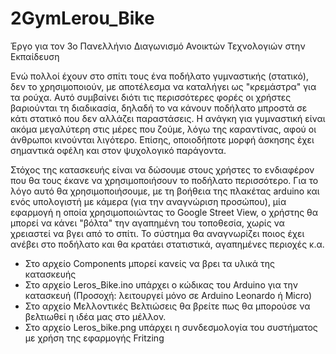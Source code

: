 # 2GymLerou_Bike
Έργο για τον 3ο Πανελλήνιο Διαγωνισμό Ανοικτών Τεχνολογιών στην Εκπαίδευση

Ενώ πολλοί έχουν στο σπίτι τους ένα ποδήλατο γυμναστικής (στατικό), δεν το χρησιμοποιούν, με αποτέλεσμα να καταλήγει ως "κρεμάστρα" 
για τα ρούχα. Αυτό συμβαίνει διότι τις περισσότερες φορές οι χρήστες βαριούνται τη διαδικασία, δηλαδή το να κάνουν  ποδήλατο μπροστά 
σε κάτι στατικό που δεν αλλάζει παραστάσεις. Η ανάγκη για γυμναστική είναι ακόμα μεγαλύτερη στις μέρες που ζούμε, λόγω της καραντίνας, 
αφού οι άνθρωποι κινούνται λιγότερο. Επίσης, οποιοδήποτε μορφή άσκησης έχει σημαντικά οφέλη και στον ψυχολογικό παράγοντα.

Στόχος της κατασκευής είναι να δώσουμε στους χρήστες το ενδιαφέρον που θα τους έκανε να χρησιμοποιήσουν το ποδήλατο περισσότερο. 
Για το λόγο αυτό θα χρησιμοποιήσουμε, με τη βοήθεια της πλακέτας arduino και ενός υπολογιστή με κάμερα (για την αναγνώριση προσώπου), 
μία εφαρμογή η οποία χρησιμοποιώντας το Google Street View, ο χρήστης θα μπορεί να κάνει "βόλτα" την αγαπημένη του τοποθεσία, 
χωρίς να χρειαστεί να βγει από το σπίτι. Το σύστημα θα αναγνωρίζει ποιος έχει ανέβει στο ποδήλατο και θα κρατάει στατιστικά, 
αγαπημένες περιοχές κ.α.

* Στο αρχείο Components μπορεί κανείς να βρει τα υλικά της κατασκευής
* Στο αρχείο Leros_Bike.ino υπάρχει ο κώδικας του Arduino για την κατασκευή (Προσοχή: λειτουργεί μόνο σε Arduino Leonardo ή Micro)
* Στο αρχείο Μελλοντικές Βελτιώσεις θα βρείτε πως θα μπορούσε να βελτιωθεί η ιδέα μας στο μέλλον.
* Στο αρχείο Leros_bike.png υπάρχει η συνδεσμολογία του συστήματος με χρήση της εφαρμογής Fritzing
